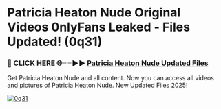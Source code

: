 # Patricia Heaton Nude Original Videos 0nlyFans Leaked - Files Updated! (0q31)

<h3>🔴 CLICK HERE 🌐==►► <a href="https://tinyurl.com/yc6ubb5a" rel="nofollow">Patricia Heaton Nude Updated Files</a></h3>

Get Patricia Heaton Nude and all content. Now you can access all videos and pictures of Patricia Heaton Nude. New Updated Files 2025!

[![0q31](https://i.imgur.com/7eu0CRL.gif)](https://tinyurl.com/yc6ubb5a)
